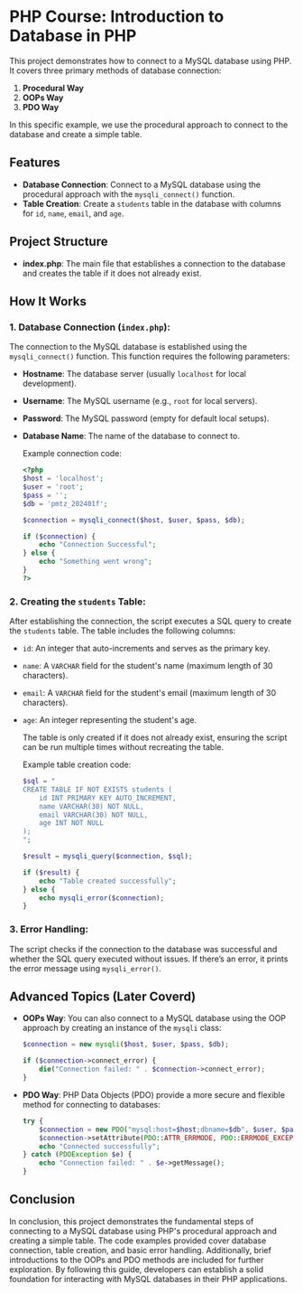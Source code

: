 # PHP Course: Introduction to Database in PHP

This project demonstrates how to connect to a MySQL database using PHP. It covers three primary methods of database connection:

1. **Procedural Way**
2. **OOPs Way**
3. **PDO Way**

In this specific example, we use the procedural approach to connect to the database and create a simple table.

## Features

- **Database Connection**: Connect to a MySQL database using the procedural approach with the `mysqli_connect()` function.
- **Table Creation**: Create a `students` table in the database with columns for `id`, `name`, `email`, and `age`.

## Project Structure

- **index.php**: The main file that establishes a connection to the database and creates the table if it does not already exist.

## How It Works

### 1. **Database Connection (`index.php`)**:

   The connection to the MySQL database is established using the `mysqli_connect()` function. This function 
   requires the following parameters:

- **Hostname**: The database server (usually `localhost` for local development).
- **Username**: The MySQL username (e.g., `root` for local servers).
- **Password**: The MySQL password (empty for default local setups).
- **Database Name**: The name of the database to connect to.

   Example connection code:

   ```php
   <?php
   $host = 'localhost';
   $user = 'root';
   $pass = '';
   $db = 'pmtz_202401f';

   $connection = mysqli_connect($host, $user, $pass, $db);

   if ($connection) {
       echo "Connection Successful";
   } else {
       echo "Something went wrong";
   }
   ?>
   ```

### 2. **Creating the `students` Table**:

   After establishing the connection, the script executes a SQL query to create the `students` table. The table includes the following columns:

- `id`: An integer that auto-increments and serves as the primary key.

- `name`: A `VARCHAR` field for the student's name (maximum length of 30 characters).
- `email`: A `VARCHAR` field for the student's email (maximum length of 30 characters).
- `age`: An integer representing the student's age.

   The table is only created if it does not already exist, ensuring the script can be run multiple times without recreating the table.

   Example table creation code:

   ```php
   $sql = "
   CREATE TABLE IF NOT EXISTS students (
       id INT PRIMARY KEY AUTO_INCREMENT,
       name VARCHAR(30) NOT NULL,
       email VARCHAR(30) NOT NULL,
       age INT NOT NULL
   );
   ";

   $result = mysqli_query($connection, $sql);

   if ($result) {
       echo "Table created successfully";
   } else {
       echo mysqli_error($connection);
   }
   ```

### 3. **Error Handling**:

   The script checks if the connection to the database was successful and whether the SQL query executed without issues. If there’s an error, it prints the error message using `mysqli_error()`.

## Advanced Topics (Later Coverd)

- **OOPs Way**: You can also connect to a MySQL database using the OOP approach by creating an instance of the `mysqli` class:

   ```php
   $connection = new mysqli($host, $user, $pass, $db);

   if ($connection->connect_error) {
       die("Connection failed: " . $connection->connect_error);
   }
   ```

- **PDO Way**: PHP Data Objects (PDO) provide a more secure and flexible method for connecting to databases:

   ```php
   try {
       $connection = new PDO("mysql:host=$host;dbname=$db", $user, $pass);
       $connection->setAttribute(PDO::ATTR_ERRMODE, PDO::ERRMODE_EXCEPTION);
       echo "Connected successfully";
   } catch (PDOException $e) {
       echo "Connection failed: " . $e->getMessage();
   }
   ```

## Conclusion

In conclusion, this project demonstrates the fundamental steps of connecting to a MySQL database using PHP's procedural approach and creating a simple table. The code examples provided cover database connection, table creation, and basic error handling. Additionally, brief introductions to the OOPs and PDO methods are included for further exploration. By following this guide, developers can establish a solid foundation for interacting with MySQL databases in their PHP applications.